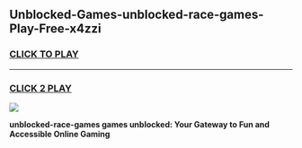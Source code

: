 
## Unblocked-Games-unblocked-race-games-Play-Free-x4zzi
<h3>
<a href="https://premium76.site?title=unblocked-race-games&ref=18A1">CLICK TO PLAY</a></h3>
<hr>

<h3>
<a href="https://premium76.site?title=unblocked-race-games&ref=18A1">CLICK 2 PLAY</a>
  
</h3>

<a href="https://premium76.site?title=unblocked-race-games&ref=18A1"><img src="https://clearcache.store/games.png"></a>


**unblocked-race-games games unblocked: Your Gateway to Fun and Accessible Online Gaming**
